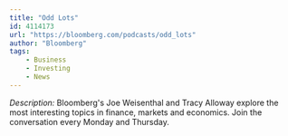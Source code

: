 ```yaml
---
title: "Odd Lots"
id: 4114173
url: "https://bloomberg.com/podcasts/odd_lots"
author: "Bloomberg"
tags:
    - Business
    - Investing
    - News
---
```

*Description:*
Bloomberg's Joe Weisenthal and Tracy Alloway explore the most interesting topics in finance, markets and economics. Join the conversation every Monday and Thursday.